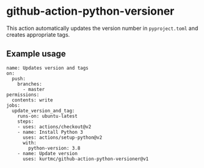 # github-action-python-versioner

This action automatically updates the version number in `pyproject.toml` and
creates appropriate tags.

## Example usage

```
name: Updates version and tags
on:
  push:
    branches:
      - master
permissions:
  contents: write
jobs:
  update_version_and_tag:
    runs-on: ubuntu-latest
    steps:
    - uses: actions/checkout@v2
    - name: Install Python 3
      uses: actions/setup-python@v2
      with:
        python-version: 3.8
    - name: Update version
      uses: kurtmc/github-action-python-versioner@v1

```
